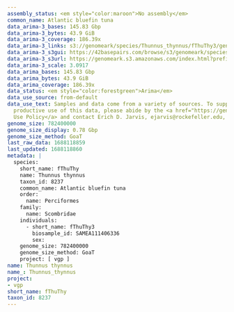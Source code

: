 ```yaml
---
assembly_status: <em style="color:maroon">No assembly</em>
common_name: Atlantic bluefin tuna
data_arima-3_bases: 145.83 Gbp
data_arima-3_bytes: 43.9 GiB
data_arima-3_coverage: 186.39x
data_arima-3_links: s3://genomeark/species/Thunnus_thynnus/fThuThy3/genomic_data/arima/<br>
data_arima-3_s3gui: https://42basepairs.com/browse/s3/genomeark/species/Thunnus_thynnus/fThuThy3/genomic_data/arima/
data_arima-3_s3url: https://genomeark.s3.amazonaws.com/index.html?prefix=species/Thunnus_thynnus/fThuThy3/genomic_data/arima/
data_arima-3_scale: 3.0917
data_arima_bases: 145.83 Gbp
data_arima_bytes: 43.9 GiB
data_arima_coverage: 186.39x
data_status: <em style="color:forestgreen">Arima</em>
data_use_source: from-default
data_use_text: Samples and data come from a variety of sources. To support fair and
  productive use of this data, please abide by the <a href="https://genome10k.soe.ucsc.edu/data-use-policies/">Data
  Use Policy</a> and contact Erich D. Jarvis, ejarvis@rockefeller.edu, with any questions.
genome_size: 782400000
genome_size_display: 0.78 Gbp
genome_size_method: GoaT
last_raw_data: 1688118859
last_updated: 1688118860
metadata: |
  species:
    short_name: fThuThy
    name: Thunnus thynnus
    taxon_id: 8237
    common_name: Atlantic bluefin tuna
    order:
      name: Perciformes
    family:
      name: Scombridae
    individuals:
      - short_name: fThuThy3
        biosample_id: SAMEA111406336
        sex:
    genome_size: 782400000
    genome_size_method: GoaT
    project: [ vgp ]
name: Thunnus thynnus
name_: Thunnus_thynnus
project:
- vgp
short_name: fThuThy
taxon_id: 8237
---
```

